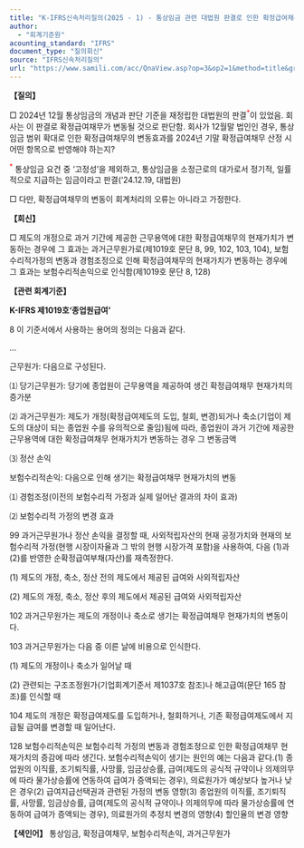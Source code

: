 ```yaml
---
title: "K-IFRS신속처리질의(2025 - 1) - 통상임금 관련 대법원 판결로 인한 확정급여채무 변동효과"
author:
  - "회계기준원"
acounting_standard: "IFRS"
document_type: "질의회신"
source: "IFRS신속처리질의"
url: "https://www.samili.com/acc/QnaView.asp?op=3&op2=1&method=title&group=2124-15;1&orgcode=3&searchword=&page=1&code=K%2DIFRS%EC%8B%A0%EC%86%8D%EC%B2%98%EB%A6%AC%EC%A7%88%EC%9D%98%2D1%3A20250109"
---
```

**【질의】**

  

□ 2024년 12월 통상임금의 개념과 판단 기준을 재정립한 대법원의 판결<sup><font color="red">*</font></sup>이 있었음. 회사는 이 판결로 확정급여채무가 변동될 것으로 판단함. 회사가 12월말 법인인 경우, 통상임금 범위 확대로 인한 확정급여채무의 변동효과를 2024년 기말 확정급여채무 산정 시 어떤 항목으로 반영해야 하는지?

<sup><font color="red">*</font></sup> 통상임금 요건 중 ‘고정성’을 제외하고, 통상임금을 소정근로의 대가로서 정기적, 일률적으로 지급하는 임금이라고 판결(‘24.12.19, 대법원)

  

□ 다만, 확정급여채무의 변동이 회계처리의 오류는 아니라고 가정한다.

  
  

**【회신】**

  

□ 제도의 개정으로 과거 기간에 제공한 근무용역에 대한 확정급여채무의 현재가치가 변동하는 경우에 그 효과는 과거근무원가로(제1019호 문단 8, 99, 102, 103, 104), 보험수리적가정의 변동과 경험조정으로 인해 확정급여채무의 현재가치가 변동하는 경우에 그 효과는 보험수리적손익으로 인식함(제1019호 문단 8, 128)

  
  

**【관련 회계기준】**

  

**K-IFRS 제1019호‘종업원급여’**

  

8 이 기준서에서 사용하는 용어의 정의는 다음과 같다.

  

...

  

근무원가: 다음으로 구성된다.

  

⑴ 당기근무원가: 당기에 종업원이 근무용역을 제공하여 생긴 확정급여채무 현재가치의 증가분

⑵ 과거근무원가: 제도가 개정(확정급여제도의 도입, 철회, 변경)되거나 축소(기업이 제도의 대상이 되는 종업원 수를 유의적으로 줄임)됨에 따라, 종업원이 과거 기간에 제공한 근무용역에 대한 확정급여채무 현재가치가 변동하는 경우 그 변동금액

⑶ 정산 손익

  

보험수리적손익: 다음으로 인해 생기는 확정급여채무 현재가치의 변동

  

⑴ 경험조정(이전의 보험수리적 가정과 실제 일어난 결과의 차이 효과)

⑵ 보험수리적 가정의 변경 효과

  

99 과거근무원가나 정산 손익을 결정할 때, 사외적립자산의 현재 공정가치와 현재의 보험수리적 가정(현행 시장이자율과 그 밖의 현행 시장가격 포함)을 사용하여, 다음 (1)과 (2)를 반영한 순확정급여부채(자산)를 재측정한다.

  

(1) 제도의 개정, 축소, 정산 전의 제도에서 제공된 급여와 사외적립자산

(2) 제도의 개정, 축소, 정산 후의 제도에서 제공된 급여와 사외적립자산

  

102 과거근무원가는 제도의 개정이나 축소로 생기는 확정급여채무 현재가치의 변동이다.

  

103 과거근무원가는 다음 중 이른 날에 비용으로 인식한다.

  

(1) 제도의 개정이나 축소가 일어날 때

(2) 관련되는 구조조정원가(기업회계기준서 제1037호 참조)나 해고급여(문단 165 참조)를 인식할 때

  

104 제도의 개정은 확정급여제도를 도입하거나, 철회하거나, 기존 확정급여제도에서 지급될 급여를 변경할 때 일어난다.

  

128 보험수리적손익은 보험수리적 가정의 변동과 경험조정으로 인한 확정급여채무 현재가치의 증감에 따라 생긴다. 보험수리적손익이 생기는 원인의 예는 다음과 같다.(1) 종업원의 이직률, 조기퇴직률, 사망률, 임금상승률, 급여(제도의 공식적 규약이나 의제의무에 따라 물가상승률에 연동하여 급여가 증액되는 경우), 의료원가가 예상보다 높거나 낮은 경우(2) 급여지급선택권과 관련된 가정의 변동 영향(3) 종업원의 이직률, 조기퇴직률, 사망률, 임금상승률, 급여(제도의 공식적 규약이나 의제의무에 따라 물가상승률에 연동하여 급여가 증액되는 경우), 의료원가의 추정치 변경의 영향(4) 할인율의 변경 영향

  
  

**【색인어】** 통상임금, 확정급여채무, 보험수리적손익, 과거근무원가
